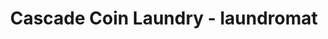 ---
title: "Cascade Coin Laundry - laundromat"
url: /banff/cascade-coin-laundry-laundromat/
shop: Wäscherei
---